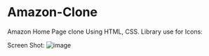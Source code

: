 # Amazon-Clone
Amazon Home Page clone Using HTML, CSS.
Library use for Icons:  <link rel="stylesheet" href="https://cdnjs.cloudflare.com/ajax/libs/font-awesome/6.5.2/css/all.min.css" integrity="sha512-SnH5WK+bZxgPHs44uWIX+LLJAJ9/2PkPKZ5QiAj6Ta86w+fsb2TkcmfRyVX3pBnMFcV7oQPJkl9QevSCWr3W6A==" crossorigin="anonymous" referrerpolicy="no-referrer" />

Screen Shot:
![image](https://github.com/user-attachments/assets/560efa9a-3ad5-49d6-b47c-151cd6fa9123)


